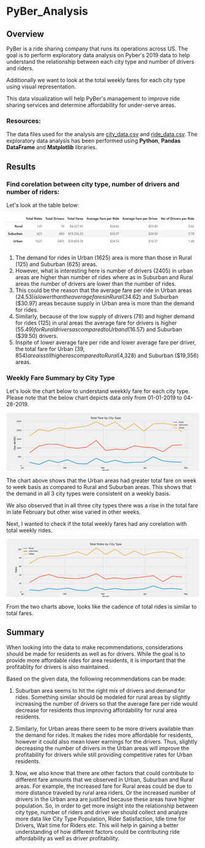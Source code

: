 # PyBer_Analysis
## Overview

PyBer is a ride sharing company that runs its operations across US. The goal is to perform exploratory data analysis on Pyber's 2019 data to help understand the relationship between each city type and number of drivers and riders. 

Additionally we want to look at the total weekly fares for each city type using visual representation.

This data visualization will help PyBer's management to improve ride sharing services and determine affordability for under-serve areas. 

### Resources:
The data files used for the analysis are [city_data.csv](resources/city_data.csv) and [ride_data.csv](resources/ride_data.csv). 
The exploratory data analysis has been performed using **Python**, **Pandas DataFrame** and **Matplotlib** libraries.

## Results
### Find corelation between city type, number of drivers and number of riders:
Let's look at the table below:

![](resources/images/Pyber_Summary.png)

1. The demand for rides in Urban (1625) area is more than those in Rural (125) and Suburban (625) areas. 
2. However, what is interesting here is number of drivers (2405) in urban areas are higher than number of rides where as in Suburban and Rural areas the number of drivers are lower than the number of rides.
3. This could be the reason that the average fare per ride in Urban areas ($24.53) is lower than the average fares in Rural ($34.62) and Suburban ($30.97) areas because supply in Urban area is more than the demand for rides. 
4. Similarly, because of the low supply of drivers (78) and higher demand for rides (125) in ural areas the average fare for drivers is higher ($55.49) for Rural drivers as compared to Urband ($16.57) and Suburban ($39.50) drivers.
5. Inspite of lower average fare per ride and lower average fare per driver, the total fare for Urban ($39,854) area is still higher as compared to Rural ($4,328) and Suburban ($19,356) areas. 
    


### Weekly Fare Summary by City Type
Let's look the chart below to understand weekkly fare for each city type. Please note that the below chart depicts data only from 01-01-2019 to 04-28-2019.

![](analysis/PyBer_fare_summary.png)

The chart above shows that the Urban areas had greater total fare on week to week basis as compared to Rural and Suburban areas. This shows that the demand in all 3 city types were consistent on a weekly basis.

We also observed that in all three city types there was a rise in the total fare in late February but other wise varied in other weeks.

Next, I wanted to check if the total weekly fares had any corelation with total weekly rides.

![](analysis/PyBer_ride_summary.png)

From the two charts above, looks like the cadence of total rides is similar to total fares. 

## Summary
When looking into the data to make recommendations, considerations should be made for residents as well as for drivers. While the goal is to provide more affordable rides for area residents, it is important that the profitablity for drivers is also maintained. 

Based on the given data, the following recommendations can be made:

1. Suburban area seems to hit the right mix of drivers and demand for rides. Something similar should be modeled for rural areas by slightly increasing the number of drivers so that the average fare per ride would decrease for residents thus improving affordability for rural area residents.
   
2. Similarly, for Urban areas there seem to be more drivers available than the demand for rides. It makes the rides more affordable for residents, however it could also mean lower earnings for the drivers. Thus, slightly decreasing the number of drivers in the Urban areas will improve the profitability for drivers while still providing competitive rates for Urban residents.

3. Now, we also know that there are other factors that could contribute to different fare amounts that we observed in Urban, Suburban and Rural areas. For example, the increased fare for Rural areas could be due to more distance traveled by rural area riders. Or the increased number of drivers in the Urban area are justified because these areas have higher population. So, in order to get more insight into the relationship between city type, number of riders and driver we should collect and analyze more data like City Type Population, Rider Satisfaction, Idle time for Drivers, Wait time for Riders etc. This will help in gaining a better understanding of how different factors could be contributing ride affordability as well as driver profitability.  

